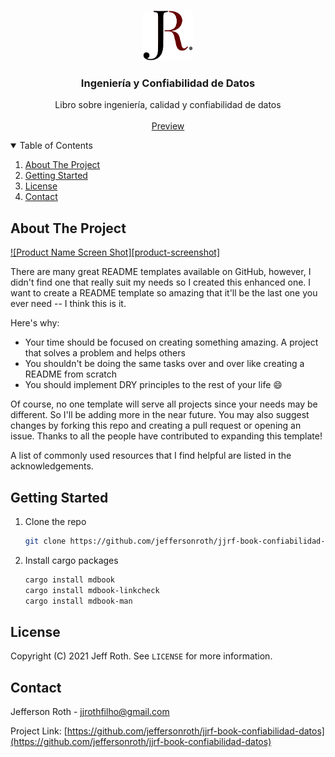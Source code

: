 <!-- PROJECT LOGO -->
<br />
<p align="center">
  <a href="https://github.com/jeffersonroth/jjrf-book-confiabilidad-datos">
    <img src="images/logo.png" alt="Logo" width="80" height="80">
  </a>

  <h3 align="center">Ingeniería y Confiabilidad de Datos</h3>

  <p align="center">
    Libro sobre ingeniería, calidad y confiabilidad de datos
    <br />
    <br />
    <a href="https://github.com/jeffersonroth/jjrf-book-confiabilidad-datos">Preview</a>
  </p>
</p>



<!-- TABLE OF CONTENTS -->
<details open="open">
  <summary>Table of Contents</summary>
  <ol>
    <li>
      <a href="#about-the-project">About The Project</a>
    </li>
    <li>
      <a href="#getting-started">Getting Started</a>
    </li>
    <li><a href="#license">License</a></li>
    <li><a href="#contact">Contact</a></li>
  </ol>
</details>



<!-- ABOUT THE PROJECT -->
## About The Project

[![Product Name Screen Shot][product-screenshot]](https://example.com)

There are many great README templates available on GitHub, however, I didn't find one that really suit my needs so I created this enhanced one. I want to create a README template so amazing that it'll be the last one you ever need -- I think this is it.

Here's why:
* Your time should be focused on creating something amazing. A project that solves a problem and helps others
* You shouldn't be doing the same tasks over and over like creating a README from scratch
* You should implement DRY principles to the rest of your life :smile:

Of course, no one template will serve all projects since your needs may be different. So I'll be adding more in the near future. You may also suggest changes by forking this repo and creating a pull request or opening an issue. Thanks to all the people have contributed to expanding this template!

A list of commonly used resources that I find helpful are listed in the acknowledgements.



<!-- GETTING STARTED -->
## Getting Started

1. Clone the repo
   ```sh
   git clone https://github.com/jeffersonroth/jjrf-book-confiabilidad-datos.git
   ```
2. Install cargo packages
   ```sh
   cargo install mdbook
   cargo install mdbook-linkcheck
   cargo install mdbook-man
   ```



<!-- LICENSE -->
## License

Copyright (C) 2021 Jeff Roth. See `LICENSE` for more information.



<!-- CONTACT -->
## Contact

Jefferson Roth - jjrothfilho@gmail.com

Project Link: [https://github.com/jeffersonroth/jjrf-book-confiabilidad-datos](https://github.com/jeffersonroth/jjrf-book-confiabilidad-datos)
